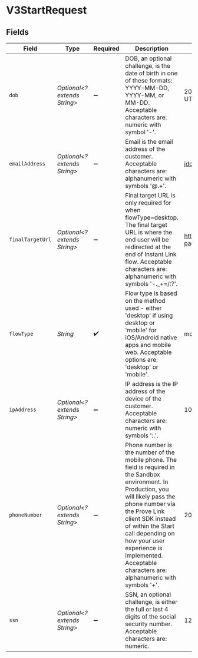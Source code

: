 # V3StartRequest


## Fields

| Field                                                                                                                                                                                                                                                                                                                                 | Type                                                                                                                                                                                                                                                                                                                                  | Required                                                                                                                                                                                                                                                                                                                              | Description                                                                                                                                                                                                                                                                                                                           | Example                                                                                                                                                                                                                                                                                                                               |
| ------------------------------------------------------------------------------------------------------------------------------------------------------------------------------------------------------------------------------------------------------------------------------------------------------------------------------------- | ------------------------------------------------------------------------------------------------------------------------------------------------------------------------------------------------------------------------------------------------------------------------------------------------------------------------------------- | ------------------------------------------------------------------------------------------------------------------------------------------------------------------------------------------------------------------------------------------------------------------------------------------------------------------------------------- | ------------------------------------------------------------------------------------------------------------------------------------------------------------------------------------------------------------------------------------------------------------------------------------------------------------------------------------- | ------------------------------------------------------------------------------------------------------------------------------------------------------------------------------------------------------------------------------------------------------------------------------------------------------------------------------------- |
| `dob`                                                                                                                                                                                                                                                                                                                                 | *Optional<? extends String>*                                                                                                                                                                                                                                                                                                          | :heavy_minus_sign:                                                                                                                                                                                                                                                                                                                    | DOB, an optional challenge, is the date of birth in one of these formats: YYYY-MM-DD, YYYY-MM, or MM-DD. Acceptable characters are: numeric with symbol '-'.                                                                                                                                                                          | 2024-05-02 00:00:00 +0000 UTC                                                                                                                                                                                                                                                                                                         |
| `emailAddress`                                                                                                                                                                                                                                                                                                                        | *Optional<? extends String>*                                                                                                                                                                                                                                                                                                          | :heavy_minus_sign:                                                                                                                                                                                                                                                                                                                    | Email is the email address of the customer. Acceptable characters are: alphanumeric with symbols '@.+'.                                                                                                                                                                                                                               | jdoe@example.com                                                                                                                                                                                                                                                                                                                      |
| `finalTargetUrl`                                                                                                                                                                                                                                                                                                                      | *Optional<? extends String>*                                                                                                                                                                                                                                                                                                          | :heavy_minus_sign:                                                                                                                                                                                                                                                                                                                    | Final target URL is only required for when flowType=desktop. The final target URL is where the end user will be redirected at the end of Instant Link flow. Acceptable characters are: alphanumeric with symbols '-._+=/:?'.                                                                                                          | https://www.example.com/landing-page                                                                                                                                                                                                                                                                                                  |
| `flowType`                                                                                                                                                                                                                                                                                                                            | *String*                                                                                                                                                                                                                                                                                                                              | :heavy_check_mark:                                                                                                                                                                                                                                                                                                                    | Flow type is based on the method used - either 'desktop' if using desktop or 'mobile' for iOS/Android native apps and mobile web. Acceptable options are: 'desktop' or 'mobile'.                                                                                                                                                      | mobile                                                                                                                                                                                                                                                                                                                                |
| `ipAddress`                                                                                                                                                                                                                                                                                                                           | *Optional<? extends String>*                                                                                                                                                                                                                                                                                                          | :heavy_minus_sign:                                                                                                                                                                                                                                                                                                                    | IP address is the IP address of the device of the customer. Acceptable characters are: numeric with symbols ':.'.                                                                                                                                                                                                                     | 10.0.0.1                                                                                                                                                                                                                                                                                                                              |
| `phoneNumber`                                                                                                                                                                                                                                                                                                                         | *Optional<? extends String>*                                                                                                                                                                                                                                                                                                          | :heavy_minus_sign:                                                                                                                                                                                                                                                                                                                    | Phone number is the number of the mobile phone. The field is required in the Sandbox environment. In Production, you will likely pass the phone number via the Prove Link client SDK instead of within the Start call depending on how your user experience is implemented. Acceptable characters are: alphanumeric with symbols '+'. | 2001001686                                                                                                                                                                                                                                                                                                                            |
| `ssn`                                                                                                                                                                                                                                                                                                                                 | *Optional<? extends String>*                                                                                                                                                                                                                                                                                                          | :heavy_minus_sign:                                                                                                                                                                                                                                                                                                                    | SSN, an optional challenge, is either the full or last 4 digits of the social security number. Acceptable characters are: numeric.                                                                                                                                                                                                    | 1234                                                                                                                                                                                                                                                                                                                                  |